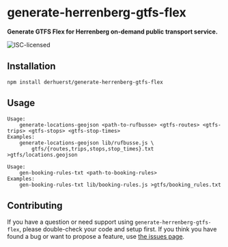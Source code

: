 # generate-herrenberg-gtfs-flex

**Generate GTFS Flex for Herrenberg on-demand public transport service.**

![ISC-licensed](https://img.shields.io/github/license/derhuerst/generate-herrenberg-gtfs-flex.svg)


## Installation

```shell
npm install derhuerst/generate-herrenberg-gtfs-flex
```


## Usage

```shell
Usage:
    generate-locations-geojson <path-to-rufbusse> <gtfs-routes> <gtfs-trips> <gtfs-stops> <gtfs-stop-times>
Examples:
    generate-locations-geojson lib/rufbusse.js \
        gtfs/{routes,trips,stops,stop_times}.txt >gtfs/locations.geojson
```

```shell
Usage:
    gen-booking-rules-txt <path-to-booking-rules>
Examples:
	gen-booking-rules-txt lib/booking-rules.js >gtfs/booking_rules.txt
```


## Contributing

If you have a question or need support using `generate-herrenberg-gtfs-flex`, please double-check your code and setup first. If you think you have found a bug or want to propose a feature, use [the issues page](https://github.com/derhuerst/generate-herrenberg-gtfs-flex/issues).
